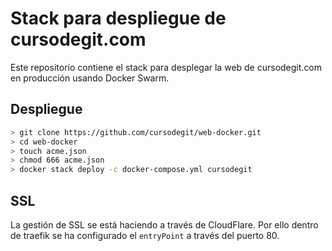 # Stack para despliegue de cursodegit.com

Este repositorio contiene el stack para desplegar la web de cursodegit.com en producción usando Docker Swarm.

## Despliegue

```bash 
> git clone https://github.com/cursodegit/web-docker.git
> cd web-docker
> touch acme.json
> chmod 666 acme.json
> docker stack deploy -c docker-compose.yml cursodegit
```

## SSL

La gestión de SSL se está haciendo a través de CloudFlare. Por ello dentro de traefik se ha configurado
el `entryPoint` a través del puerto 80.

